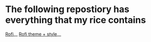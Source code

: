  
<h1>The following repostiory has everything that my rice contains</h1>



[Rofi](https://github.com/davatorium/rofi)__
[Rofi theme + style](https://github.com/adi1090x/rofi)__
